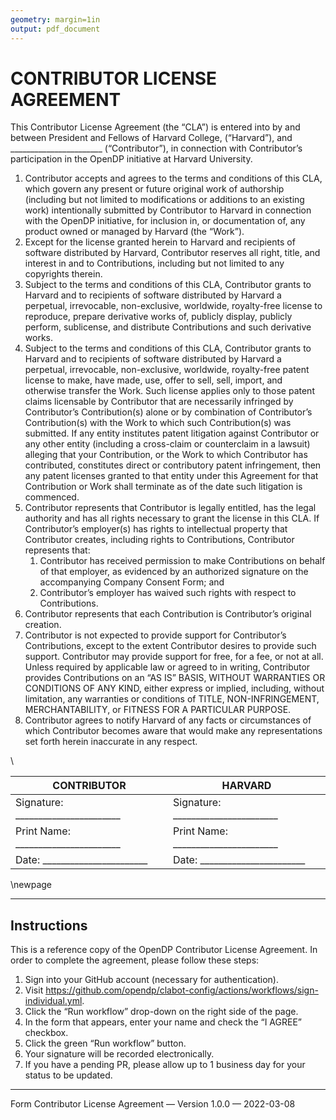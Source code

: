 ```yaml
---
geometry: margin=1in
output: pdf_document
---
```


# CONTRIBUTOR LICENSE AGREEMENT

This Contributor License Agreement (the “CLA”) is entered into by and between President and Fellows of Harvard College, (“Harvard”), and _______________________ (“Contributor”), in connection with Contributor’s participation in the OpenDP initiative at Harvard University.

1. Contributor accepts and agrees to the terms and conditions of this CLA, which govern any present or future original work of authorship (including but not limited to modifications or additions to an existing work) intentionally submitted by Contributor to Harvard in connection with the OpenDP initiative, for inclusion in, or documentation of, any product owned or managed by Harvard (the “Work”).
2. Except for the license granted herein to Harvard and recipients of software distributed by Harvard, Contributor reserves all right, title, and interest in and to Contributions, including but not limited to any copyrights therein.
3. Subject to the terms and conditions of this CLA, Contributor grants to Harvard and to recipients of software distributed by Harvard a perpetual, irrevocable, non-exclusive, worldwide, royalty-free license to reproduce, prepare derivative works of, publicly display, publicly perform, sublicense, and distribute Contributions and such derivative works.
4. Subject to the terms and conditions of this CLA, Contributor grants to Harvard and to recipients of software distributed by Harvard a perpetual, irrevocable, non-exclusive, worldwide, royalty-free patent license to make, have made, use, offer to sell, sell, import, and otherwise transfer the Work. Such license applies only to those patent claims licensable by Contributor that are necessarily infringed by Contributor’s Contribution(s) alone or by combination of Contributor’s Contribution(s) with the Work to which such Contribution(s) was submitted. If any entity institutes patent litigation against Contributor or any other entity (including a cross-claim or counterclaim in a lawsuit) alleging that your Contribution, or the Work to which Contributor has contributed, constitutes direct or contributory patent infringement, then any patent licenses granted to that entity under this Agreement for that Contribution or Work shall terminate as of the date such litigation is commenced.
5. Contributor represents that Contributor is legally entitled, has the legal authority and has all rights necessary to grant the license in this CLA. If Contributor’s employer(s) has rights to intellectual property that Contributor creates, including rights to Contributions, Contributor represents that:
    1. Contributor has received permission to make Contributions on behalf of that employer, as evidenced by an authorized signature on the accompanying Company Consent Form; and
    2. Contributor’s employer has waived such rights with respect to Contributions.
6. Contributor represents that each Contribution is Contributor’s original creation.
7. Contributor is not expected to provide support for Contributor’s Contributions, except to the extent Contributor desires to provide such support. Contributor may provide support for free, for a fee, or not at all. Unless required by applicable law or agreed to in writing, Contributor provides Contributions on an “AS IS” BASIS, WITHOUT WARRANTIES OR CONDITIONS OF ANY KIND, either express or implied, including, without limitation, any warranties or conditions of TITLE, NON-INFRINGEMENT, MERCHANTABILITY, or FITNESS FOR A PARTICULAR PURPOSE.
8. Contributor agrees to notify Harvard of any facts or circumstances of which Contributor becomes aware that would make any representations set forth herein inaccurate in any respect.

\ 

| CONTRIBUTOR                         | HARVARD                             |
|-------------------------------------|-------------------------------------|
| Signature: _______________________  | Signature: _______________________  |
| Print Name: _______________________ | Print Name: _______________________ |
| Date: _______________________       | Date: _______________________       | 

\newpage

---

## Instructions

This is a reference copy of the OpenDP Contributor License Agreement.
In order to complete the agreement, please follow these steps:

1. Sign into your GitHub account (necessary for authentication).
2. Visit https://github.com/opendp/clabot-config/actions/workflows/sign-individual.yml.
3. Click the “Run workflow” drop-down on the right side of the page.
4. In the form that appears, enter your name and check the “I AGREE” checkbox.
5. Click the green “Run workflow” button.
6. Your signature will be recorded electronically.
7. If you have a pending PR, please allow up to 1 business day for your status to be updated.

---

Form Contributor License Agreement — Version 1.0.0 — 2022-03-08
